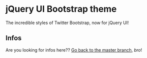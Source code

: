 # jQuery UI Bootstrap theme
The incredible styles of Twitter Bootstrap, now for jQuery UI!

## Infos
Are you looking for infos here?? [Go back to the master branch](https://github.com/gustavohenke/jquery-ui-bootstrap), _bro_!